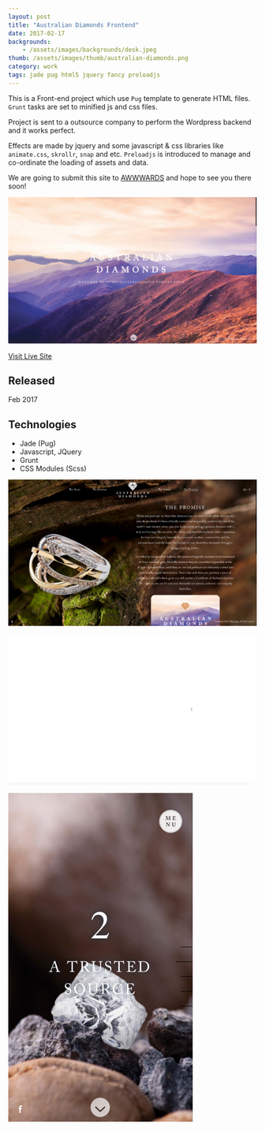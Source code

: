 ```yaml
---
layout: post
title: "Australian Diamonds Frontend"
date: 2017-02-17
backgrounds:
    - /assets/images/backgrounds/desk.jpeg
thumb: /assets/images/thumb/australian-diamonds.png
category: work
tags: jade pug html5 jquery fancy preloadjs
---
```


This is a Front-end project which use `Pug` template to generate HTML files. `Grunt` tasks are set to minified js and css files.

Project is sent to a outsource company to perform the Wordpress backend and it works perfect.

Effects are made by jquery and some javascript & css libraries like `animate.css`, `skrollr`, `snap` and etc. `Preloadjs` is introduced to manage and co-ordinate the loading of assets and data.

We are going to submit this site to [AWWWARDS](http://www.awwwards.com/) and hope to see you there soon!

![Australian Diamonds home](/assets/images/blog/australian-diamonds-home.png)

[Visit Live Site](http://australiandiamondstory.com)

## Released
Feb 2017

## Technologies
- Jade (Pug)
- Javascript, JQuery
- Grunt
- CSS Modules (Scss)

![australian diamonds page](/assets/images/blog/australian-diamonds-page.png)

![australian diamonds source page](/assets/images/blog/australian-diamonds-source.gif)

![saustralian diamonds mobile](/assets/images/blog/australian-diamonds-mobile.png)
